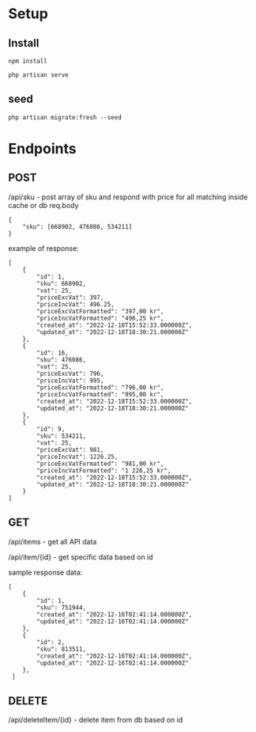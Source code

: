 # Setup

## Install
```
npm install
```

```
php artisan serve
```

## seed
```
php artisan migrate:fresh --seed
```

# Endpoints

## POST 
/api/sku - post array of sku and respond with price for all matching inside cache or db
req.body 
```
{
    "sku": [668902, 476086, 534211]
}
```
example of response:
```
[
	{
		"id": 1,
		"sku": 668902,
		"vat": 25,
		"priceExcVat": 397,
		"priceIncVat": 496.25,
		"priceExcVatFormatted": "397,00 kr",
		"priceIncVatFormatted": "496,25 kr",
		"created_at": "2022-12-18T15:52:33.000000Z",
		"updated_at": "2022-12-18T18:30:21.000000Z"
	},
	{
		"id": 16,
		"sku": 476086,
		"vat": 25,
		"priceExcVat": 796,
		"priceIncVat": 995,
		"priceExcVatFormatted": "796,00 kr",
		"priceIncVatFormatted": "995,00 kr",
		"created_at": "2022-12-18T15:52:33.000000Z",
		"updated_at": "2022-12-18T18:30:21.000000Z"
	},
	{
		"id": 9,
		"sku": 534211,
		"vat": 25,
		"priceExcVat": 981,
		"priceIncVat": 1226.25,
		"priceExcVatFormatted": "981,00 kr",
		"priceIncVatFormatted": "1 226,25 kr",
		"created_at": "2022-12-18T15:52:33.000000Z",
		"updated_at": "2022-12-18T18:30:21.000000Z"
	}
]
```
## GET 
/api/items - get all API data

/api/item/{id} - get specific data based on id

sample response data:
```
[
	{
		"id": 1,
		"sku": 751944,
		"created_at": "2022-12-16T02:41:14.000000Z",
		"updated_at": "2022-12-16T02:41:14.000000Z"
	},
	{
		"id": 2,
		"sku": 813511,
		"created_at": "2022-12-16T02:41:14.000000Z",
		"updated_at": "2022-12-16T02:41:14.000000Z"
	},
 ]  
```
## DELETE 
/api/deleteItem/{id} - delete item from db based on id
